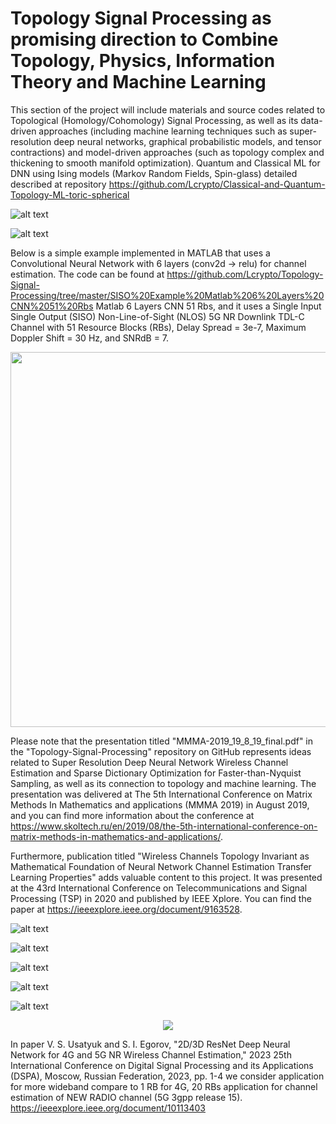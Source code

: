 # Topology Signal Processing as promising direction to Combine Topology, Physics, Information Theory and Machine Learning
This section of the project will include materials and source codes related to Topological (Homology/Cohomology) Signal Processing, as well as its data-driven approaches (including machine learning techniques such as super-resolution deep neural networks, graphical probabilistic models, and tensor contractions) and model-driven approaches (such as topology complex and thickening to smooth manifold optimization).
Quantum and Classical ML for DNN using Ising models (Markov Random Fields, Spin-glass) detailed described at repository https://github.com/Lcrypto/Classical-and-Quantum-Topology-ML-toric-spherical



![alt text](https://github.com/Lcrypto/Topology-Signal-Processing/blob/master/DNN%20Channel%20Estimation%20ResNet%20Matlab/1.jpg)
    
    
![alt text](https://github.com/Lcrypto/Topology-Signal-Processing/blob/master/DNN%20Channel%20Estimation%20ResNet%20Matlab/2.jpg)
   







Below is a simple example implemented in MATLAB that uses a Convolutional Neural Network with 6 layers (conv2d -> relu) for channel estimation. The code can be found at https://github.com/Lcrypto/Topology-Signal-Processing/tree/master/SISO%20Example%20Matlab%206%20Layers%20CNN%2051%20Rbs Matlab 6 Layers CNN 51 Rbs, and it uses a Single Input Single Output (SISO) Non-Line-of-Sight (NLOS) 5G NR Downlink TDL-C Channel with 51 Resource Blocks (RBs), Delay Spread = 3e-7, Maximum Doppler Shift = 30 Hz, and SNRdB = 7.

<p align="center">   <img width="800" height="600" src="https://github.com/Lcrypto/Topology-Signal-Processing/blob/master/SISO%20Example%20Matlab%206%20Layers%20CNN%2051%20Rbs/SISO%2051%20RBs.jpg"> </p>





Please note that the presentation titled "MMMA-2019_19_8_19_final.pdf" in the "Topology-Signal-Processing" repository on GitHub represents ideas related to Super Resolution Deep Neural Network Wireless Channel Estimation and Sparse Dictionary Optimization for Faster-than-Nyquist Sampling, as well as its connection to topology and machine learning. The presentation was delivered at The 5th International Conference on Matrix Methods In Mathematics and applications (MMMA 2019) in August 2019, and you can find more information about the conference at https://www.skoltech.ru/en/2019/08/the-5th-international-conference-on-matrix-methods-in-mathematics-and-applications/.

Furthermore,  publication titled "Wireless Channels Topology Invariant as Mathematical Foundation of Neural Network Channel Estimation Transfer Learning Properties" adds valuable content to this project. It was presented at the 43rd International Conference on Telecommunications and Signal Processing (TSP) in 2020 and published by IEEE Xplore. You can find the paper at https://ieeexplore.ieee.org/document/9163528.



![alt text](https://github.com/Lcrypto/Topology-Signal-Processing/blob/master/DNN%20Channel%20Estimation%20ResNet%20Matlab/0.jpg)






![alt text](https://github.com/Lcrypto/Topology-Signal-Processing/blob/master/DNN%20Channel%20Estimation%20ResNet%20Matlab/LTE.jpg)

 ![alt text](https://github.com/Lcrypto/Topology-Signal-Processing/blob/master/DNN%20Channel%20Estimation%20ResNet%20Matlab/CDL-B%2C%2021%20layers%2C%20swish.jpg)

![alt text](https://github.com/Lcrypto/Topology-Signal-Processing/blob/master/DNN%20Channel%20Estimation%20ResNet%20Matlab/Quadriga.jpg)
 

 

![alt text](https://github.com/Lcrypto/Topology-Signal-Processing/blob/master/DNN%20Channel%20Estimation%20ResNet%20Matlab/detail_layer.jpg)
 
 



 
 
 <p align="center">   <img src="https://github.com/Lcrypto/Topology-Signal-Processing/blob/master/DNN%20Channel%20Estimation%20ResNet%20Matlab/ResNet_2D_with_skip_connection_18_blocks.jpg"> </p>




In paper  V. S. Usatyuk and S. I. Egorov, "2D/3D ResNet Deep Neural Network for 4G and 5G NR Wireless Channel Estimation," 2023 25th International Conference on Digital Signal Processing and its Applications (DSPA), Moscow, Russian Federation, 2023, pp. 1-4 we consider application for more wideband compare to 1 RB for 4G, 20 RBs application for channel estimation of NEW RADIO channel (5G 3gpp release 15). https://ieeexplore.ieee.org/document/10113403


 
 
 <!---    later publish Gan(https://github.com/Lcrypto/Topology-Signal-Processing/blob/master/DNN%20Channel%20Estimation%20ResNet%20Matlab/3.jpg)  ---> 

  

  
      
   

   
   
   
  
  
 
 
